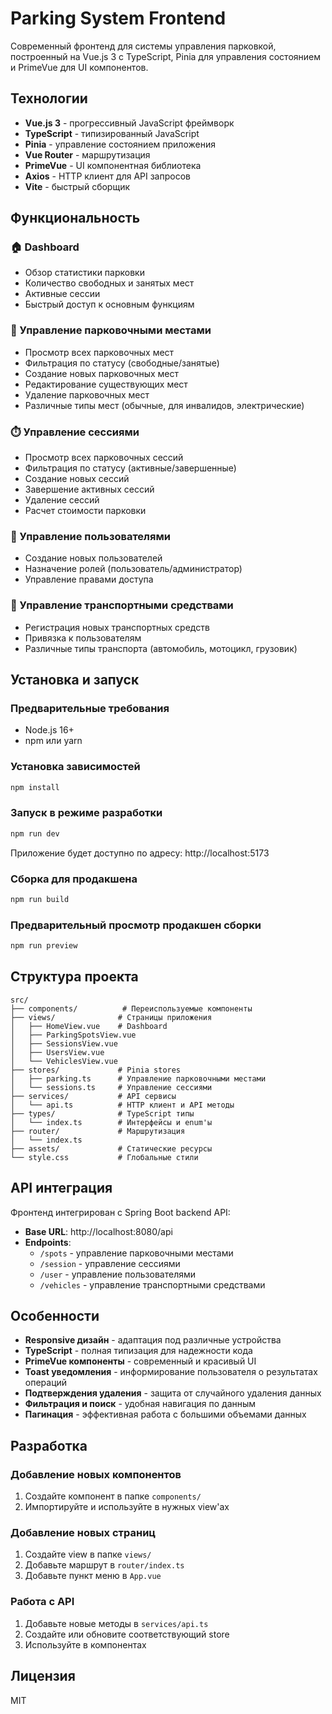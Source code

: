# Parking System Frontend

Современный фронтенд для системы управления парковкой, построенный на Vue.js 3 с TypeScript, Pinia для управления состоянием и PrimeVue для UI компонентов.

## Технологии

- **Vue.js 3** - прогрессивный JavaScript фреймворк
- **TypeScript** - типизированный JavaScript
- **Pinia** - управление состоянием приложения
- **Vue Router** - маршрутизация
- **PrimeVue** - UI компонентная библиотека
- **Axios** - HTTP клиент для API запросов
- **Vite** - быстрый сборщик

## Функциональность

### 🏠 Dashboard
- Обзор статистики парковки
- Количество свободных и занятых мест
- Активные сессии
- Быстрый доступ к основным функциям

### 🚗 Управление парковочными местами
- Просмотр всех парковочных мест
- Фильтрация по статусу (свободные/занятые)
- Создание новых парковочных мест
- Редактирование существующих мест
- Удаление парковочных мест
- Различные типы мест (обычные, для инвалидов, электрические)

### ⏱️ Управление сессиями
- Просмотр всех парковочных сессий
- Фильтрация по статусу (активные/завершенные)
- Создание новых сессий
- Завершение активных сессий
- Удаление сессий
- Расчет стоимости парковки

### 👥 Управление пользователями
- Создание новых пользователей
- Назначение ролей (пользователь/администратор)
- Управление правами доступа

### 🚙 Управление транспортными средствами
- Регистрация новых транспортных средств
- Привязка к пользователям
- Различные типы транспорта (автомобиль, мотоцикл, грузовик)

## Установка и запуск

### Предварительные требования
- Node.js 16+ 
- npm или yarn

### Установка зависимостей
```bash
npm install
```

### Запуск в режиме разработки
```bash
npm run dev
```

Приложение будет доступно по адресу: http://localhost:5173

### Сборка для продакшена
```bash
npm run build
```

### Предварительный просмотр продакшен сборки
```bash
npm run preview
```

## Структура проекта

```
src/
├── components/          # Переиспользуемые компоненты
├── views/              # Страницы приложения
│   ├── HomeView.vue    # Dashboard
│   ├── ParkingSpotsView.vue
│   ├── SessionsView.vue
│   ├── UsersView.vue
│   └── VehiclesView.vue
├── stores/             # Pinia stores
│   ├── parking.ts      # Управление парковочными местами
│   └── sessions.ts     # Управление сессиями
├── services/           # API сервисы
│   └── api.ts          # HTTP клиент и API методы
├── types/              # TypeScript типы
│   └── index.ts        # Интерфейсы и enum'ы
├── router/             # Маршрутизация
│   └── index.ts
├── assets/             # Статические ресурсы
└── style.css           # Глобальные стили
```

## API интеграция

Фронтенд интегрирован с Spring Boot backend API:

- **Base URL**: http://localhost:8080/api
- **Endpoints**:
  - `/spots` - управление парковочными местами
  - `/session` - управление сессиями
  - `/user` - управление пользователями
  - `/vehicles` - управление транспортными средствами

## Особенности

- **Responsive дизайн** - адаптация под различные устройства
- **TypeScript** - полная типизация для надежности кода
- **PrimeVue компоненты** - современный и красивый UI
- **Toast уведомления** - информирование пользователя о результатах операций
- **Подтверждения удаления** - защита от случайного удаления данных
- **Фильтрация и поиск** - удобная навигация по данным
- **Пагинация** - эффективная работа с большими объемами данных

## Разработка

### Добавление новых компонентов
1. Создайте компонент в папке `components/`
2. Импортируйте и используйте в нужных view'ах

### Добавление новых страниц
1. Создайте view в папке `views/`
2. Добавьте маршрут в `router/index.ts`
3. Добавьте пункт меню в `App.vue`

### Работа с API
1. Добавьте новые методы в `services/api.ts`
2. Создайте или обновите соответствующий store
3. Используйте в компонентах

## Лицензия

MIT
